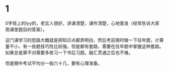 # 1

0字班上的lyy的，老实人很好，讲课清楚，课件清楚，心地善良（经常告诉大家雨课堂题目的答案）。

这门课学习的思路大概就是把知识点都弄明白，然后考前限时做一下往年题，计算量不小，有一些题技巧性比较强，但是都有套路，需要在往年题中掌握这种套路。如果总是算不对需要多练习一下书后习题。融汇贯通之后也不难。

但是期中考试平均分一般六十几，要有心理准备。